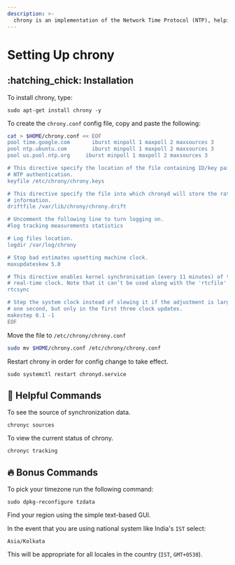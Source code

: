 ```yaml
---
description: >-
  chrony is an implementation of the Network Time Protocol (NTP), helping to synchronize the time on your computer.
---
```


# Setting Up chrony

## :hatching\_chick: Installation

To install chrony, type:

```
sudo apt-get install chrony -y
```

To create the `chrony.conf` config file, copy and paste the following:

```bash
cat > $HOME/chrony.conf << EOF
pool time.google.com       iburst minpoll 1 maxpoll 2 maxsources 3
pool ntp.ubuntu.com        iburst minpoll 1 maxpoll 2 maxsources 3
pool us.pool.ntp.org     iburst minpoll 1 maxpoll 2 maxsources 3

# This directive specify the location of the file containing ID/key pairs for
# NTP authentication.
keyfile /etc/chrony/chrony.keys

# This directive specify the file into which chronyd will store the rate
# information.
driftfile /var/lib/chrony/chrony.drift

# Uncomment the following line to turn logging on.
#log tracking measurements statistics

# Log files location.
logdir /var/log/chrony

# Stop bad estimates upsetting machine clock.
maxupdateskew 5.0

# This directive enables kernel synchronisation (every 11 minutes) of the
# real-time clock. Note that it can’t be used along with the 'rtcfile' directive.
rtcsync

# Step the system clock instead of slewing it if the adjustment is larger than
# one second, but only in the first three clock updates.
makestep 0.1 -1
EOF
```

Move the file to `/etc/chrony/chrony.conf`&#x20;

```bash
sudo mv $HOME/chrony.conf /etc/chrony/chrony.conf
```

Restart chrony in order for config change to take effect.

```
sudo systemctl restart chronyd.service
```

## :robot: Helpful Commands

To see the source of synchronization data.

```
chronyc sources
```

To view the current status of chrony.

```
chronyc tracking
```

## :fire: Bonus Commands

To pick your timezone run the following command:

```
sudo dpkg-reconfigure tzdata
```

Find your region using the simple text-based GUI.

In the event that you are using national system like India's `IST` select:

```
Asia/Kolkata
```

This will be appropriate for all locales in the country (`IST`, `GMT+0530`).

